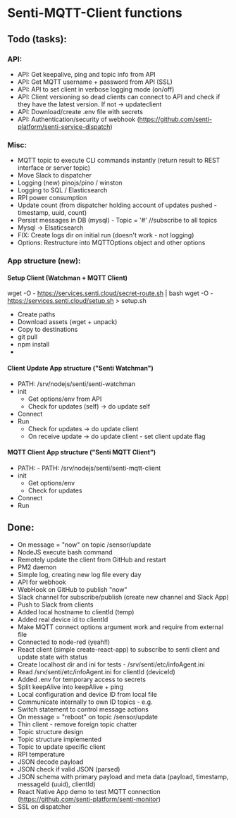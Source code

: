 # Senti-MQTT-Client functions

## Todo (tasks):

### API:

- API: Get keepalive, ping and topic info from API
- API: Get MQTT username + password from API (SSL)
- API: API to set client in verbose logging mode (on/off)
- API: Client versioning so dead clients can connect to API and check if they have the latest version. If not -> updateclient
- API: Download/create .env file with secrets
- API: Authentication/security of webhook (https://github.com/senti-platform/senti-service-dispatch)

### Misc:
- MQTT topic to execute CLI commands instantly (return result to REST interface or server topic)
- Move Slack to dispatcher
- Logging (new) pinojs/pino / winston
- Logging to SQL / Elasticsearch
- RPI power consumption 
- Update count (from dispatcher holding account of updates pushed - timestamp, uuid, count)
- Persist messages in DB (mysql) - Topic = '#' //subscribe to all topics
- Mysql -> Elsaticsearch
- FIX: Create logs dir on initial run (doesn't work - not logging)
- Options: Restructure into MQTTOptions object and other options

### App structure (new):

#### Setup Client (Watchman + MQTT Client)
wget -O - https://services.senti.cloud/secret-route.sh | bash
wget -O - https://services.senti.cloud/setup.sh > setup.sh

- Create paths
- Download assets (wget + unpack)
- Copy to destinations
- git pull
- npm install
- 

#### Client Update App structure ("Senti Watchman")
- PATH: /srv/nodejs/senti/senti-watchman
- init 
	- Get options/env from API
	- Check for updates (self) -> do update self
- Connect
- Run
	- Check for updates -> do update client
	- On receive update -> do update client - set client update flag

#### MQTT Client App structure ("Senti MQTT Client")
- PATH: - PATH: /srv/nodejs/senti/senti-mqtt-client
- init 
	- Get options/env
	- Check for updates
- Connect
- Run


## Done:
- On message = "now" on topic /sensor/update
- NodeJS execute bash command
- Remotely update the client from GitHub and restart
- PM2 daemon 
- Simple log, creating new log file every day
- API for webhook
- WebHook on GitHub to publish "now"
- Slack channel for subscribe/publish (create new channel and Slack App)
- Push to Slack from clients
- Added local hostname to clientId (temp)
- Added real device id to clientId
- Make MQTT connect options argument work and require from external file
- Connected to node-red (yeah!!)
- React client (simple create-react-app) to subscribe to senti client and update state with status
- Create localhost dir and ini for tests - /srv/senti/etc/infoAgent.ini
- Read /srv/senti/etc/infoAgent.ini for clientId (deviceId)
- Added .env for temporary access to secrets
- Split keepAlive into keepAlive + ping
- Local configuration and device ID from local file
- Communicate internally to own ID topics - e.g. 
- Switch statement to control message actions 
- On message = "reboot" on topic /sensor/update
- Thin client - remove foreign topic chatter
- Topic structure design
- Topic structure implemented
- Topic to update specific client 
- RPI temperature
- JSON decode payload
- JSON check if valid JSON (parsed)
- JSON schema with primary payload and meta data (payload, timestamp, messageId (uuid), clientId)
- React Native App demo to test MQTT connection (https://github.com/senti-platform/senti-monitor)
- SSL on dispatcher